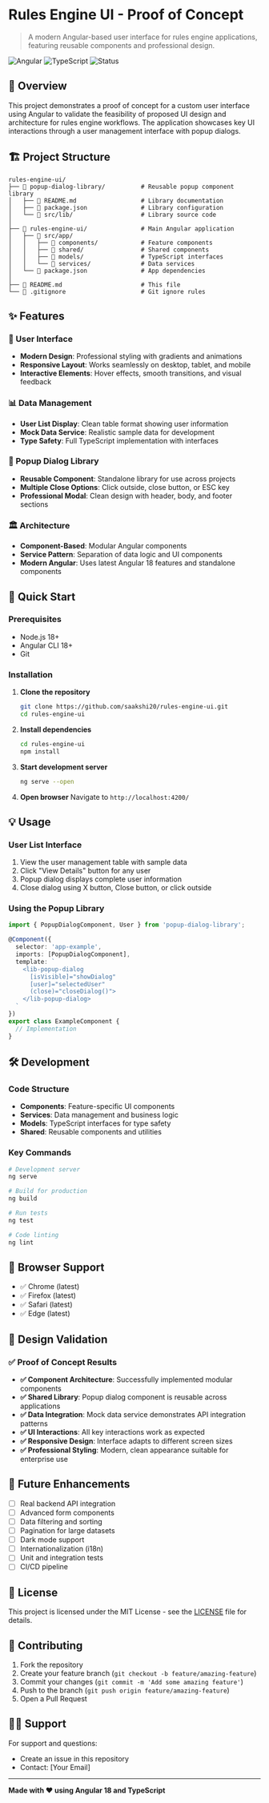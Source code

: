 # Rules Engine UI - Proof of Concept

> A modern Angular-based user interface for rules engine applications, featuring reusable components and professional design.

![Angular](https://img.shields.io/badge/Angular-18-red)
![TypeScript](https://img.shields.io/badge/TypeScript-5.0-blue)
![Status](https://img.shields.io/badge/Status-Active-green)

## 🎯 Overview

This project demonstrates a proof of concept for a custom user interface using Angular to validate the feasibility of proposed UI design and architecture for rules engine workflows. The application showcases key UI interactions through a user management interface with popup dialogs.

## 🏗️ Project Structure

```
rules-engine-ui/
├── 📂 popup-dialog-library/          # Reusable popup component library
│   ├── 📄 README.md                  # Library documentation
│   ├── 📄 package.json               # Library configuration
│   └── 📂 src/lib/                   # Library source code
│
├── 📂 rules-engine-ui/               # Main Angular application
│   ├── 📂 src/app/
│   │   ├── 📂 components/            # Feature components
│   │   ├── 📂 shared/                # Shared components
│   │   ├── 📂 models/                # TypeScript interfaces
│   │   └── 📂 services/              # Data services
│   └── 📄 package.json               # App dependencies
│
├── 📄 README.md                      # This file
└── 📄 .gitignore                     # Git ignore rules
```

## ✨ Features

### 🎨 User Interface
- **Modern Design**: Professional styling with gradients and animations
- **Responsive Layout**: Works seamlessly on desktop, tablet, and mobile
- **Interactive Elements**: Hover effects, smooth transitions, and visual feedback

### 📊 Data Management
- **User List Display**: Clean table format showing user information
- **Mock Data Service**: Realistic sample data for development
- **Type Safety**: Full TypeScript implementation with interfaces

### 🔧 Popup Dialog Library
- **Reusable Component**: Standalone library for use across projects
- **Multiple Close Options**: Click outside, close button, or ESC key
- **Professional Modal**: Clean design with header, body, and footer sections

### 🏛️ Architecture
- **Component-Based**: Modular Angular components
- **Service Pattern**: Separation of data logic and UI components
- **Modern Angular**: Uses latest Angular 18 features and standalone components

## 🚀 Quick Start

### Prerequisites
- Node.js 18+ 
- Angular CLI 18+
- Git

### Installation

1. **Clone the repository**
   ```bash
   git clone https://github.com/saakshi20/rules-engine-ui.git
   cd rules-engine-ui
   ```

2. **Install dependencies**
   ```bash
   cd rules-engine-ui
   npm install
   ```

3. **Start development server**
   ```bash
   ng serve --open
   ```

4. **Open browser**
   Navigate to `http://localhost:4200/`

## 💡 Usage

### User List Interface
1. View the user management table with sample data
2. Click "View Details" button for any user
3. Popup dialog displays complete user information
4. Close dialog using X button, Close button, or click outside

### Using the Popup Library
```typescript
import { PopupDialogComponent, User } from 'popup-dialog-library';

@Component({
  selector: 'app-example',
  imports: [PopupDialogComponent],
  template: `
    <lib-popup-dialog 
      [isVisible]="showDialog"
      [user]="selectedUser"
      (close)="closeDialog()">
    </lib-popup-dialog>
  `
})
export class ExampleComponent {
  // Implementation
}
```

## 🛠️ Development

### Code Structure
- **Components**: Feature-specific UI components
- **Services**: Data management and business logic
- **Models**: TypeScript interfaces for type safety
- **Shared**: Reusable components and utilities

### Key Commands
```bash
# Development server
ng serve

# Build for production
ng build

# Run tests
ng test

# Code linting
ng lint
```

## 📱 Browser Support

- ✅ Chrome (latest)
- ✅ Firefox (latest)
- ✅ Safari (latest)
- ✅ Edge (latest)

## 🎯 Design Validation

### ✅ Proof of Concept Results
- **✅ Component Architecture**: Successfully implemented modular components
- **✅ Shared Library**: Popup dialog component is reusable across applications
- **✅ Data Integration**: Mock data service demonstrates API integration patterns
- **✅ UI Interactions**: All key interactions work as expected
- **✅ Responsive Design**: Interface adapts to different screen sizes
- **✅ Professional Styling**: Modern, clean appearance suitable for enterprise use

## 🔮 Future Enhancements

- [ ] Real backend API integration
- [ ] Advanced form components
- [ ] Data filtering and sorting
- [ ] Pagination for large datasets
- [ ] Dark mode support
- [ ] Internationalization (i18n)
- [ ] Unit and integration tests
- [ ] CI/CD pipeline

## 📄 License

This project is licensed under the MIT License - see the [LICENSE](LICENSE) file for details.

## 👥 Contributing

1. Fork the repository
2. Create your feature branch (`git checkout -b feature/amazing-feature`)
3. Commit your changes (`git commit -m 'Add some amazing feature'`)
4. Push to the branch (`git push origin feature/amazing-feature`)
5. Open a Pull Request

## 🙋‍♀️ Support

For support and questions:
- Create an issue in this repository
- Contact: [Your Email]

---

**Made with ❤️ using Angular 18 and TypeScript**
